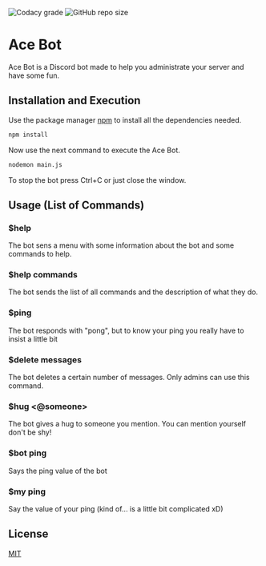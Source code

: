 
![Codacy grade](https://img.shields.io/codacy/grade/ce4446ec729946ea81391e6c2b4a72b7?style=for-the-badge)
![GitHub repo size](https://img.shields.io/github/repo-size/IIIRataxIII/Ace-Bot?style=for-the-badge)

# Ace Bot

Ace Bot is a Discord bot made to help you administrate your server and have some fun.

## Installation and Execution

Use the package manager [npm](https://www.npmjs.com/get-npm) to install all the dependencies needed.

```bash
npm install
```

Now use the next command to execute the Ace Bot.

```bash
nodemon main.js
```

To stop the bot press Ctrl+C or just close the window.

## Usage (List of Commands)

### $help
The bot sens a menu with some information about the bot and some commands to help.

### $help commands
The bot sends the list of all commands and the description of what they do.

### $ping
The bot responds with "pong", but to know your ping you really have to insist a little bit

### $delete messages <number>
The bot deletes a certain number of messages. Only admins can use this command.

### $hug <@someone>
The bot gives a hug to someone you mention. You can mention yourself don't be shy!

### $bot ping
Says the ping value of the bot

### $my ping
Say the value of your ping (kind of... is a little bit complicated xD)

## License
[MIT](https://github.com/IIIRataxIII/Ace-Bot/blob/master/LICENSE)
